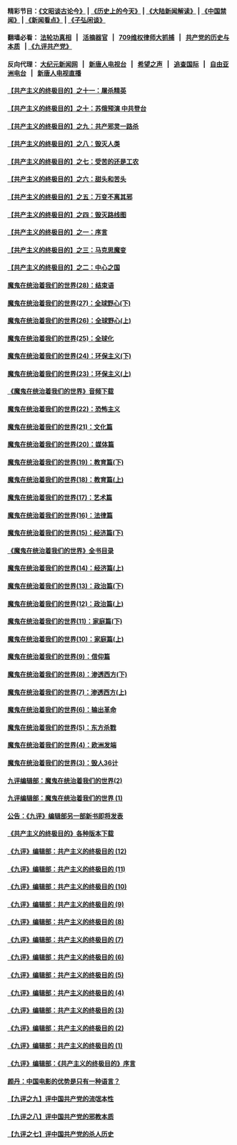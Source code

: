 #### 精彩节目：[《文昭谈古论今》](http://134.209.198.168/wenzhao) | [《历史上的今天》](http://134.209.198.168/today-in-history) | [《大陆新闻解读》](http://134.209.198.168/ntdtv-comedy) | [《中国禁闻》](http://134.209.198.168/ntdtv-news) | [《新闻看点》](http://134.209.198.168/news-insight) | [《子弘闲谈》](http://134.209.198.168/zihongxiantan/) 

  #### 翻墙必看： [法轮功真相](http://134.209.198.168:10000/videos/truth.html) &nbsp;&nbsp;|&nbsp;&nbsp; [活摘器官](http://134.209.198.168:10000/videos/res/Organs/) &nbsp;&nbsp;|&nbsp;&nbsp; [709维权律师大抓捕](http://134.209.198.168:10000/videos/709/) &nbsp;&nbsp;|&nbsp;&nbsp; [共产党的历史与本质](http://134.209.198.168:10000/videos/jiuping/) &nbsp;&nbsp;| [《九评共产党》](http://134.209.198.168:10000/videos/jiuping/) 

#### 反向代理： [大纪元新闻网](http://134.209.198.168:10080/) &nbsp;&nbsp;|&nbsp;&nbsp; [新唐人电视台](http://134.209.198.168:8000/) &nbsp;&nbsp;|&nbsp;&nbsp; [希望之声](http://134.209.198.168:8200/) &nbsp;&nbsp;|&nbsp;&nbsp; [追查国际](http://134.209.198.168:10010/) &nbsp;&nbsp;|&nbsp;&nbsp; [自由亚洲电台](http://134.209.198.168:9800/) &nbsp;&nbsp;|&nbsp;&nbsp; [新唐人电视直播](http://134.209.198.168/) 

#### [【共产主义的终极目的】之十一：屠杀精英](../pages/nsc422/n11118442.md?t=03222136) 

#### [【共产主义的终极目的】之十：苏俄预演 中共登台](../pages/nsc422/n11118424.md?t=03222136) 

#### [【共产主义的终极目的】之九：共产邪灵一路杀](../pages/nsc422/n11114139.md?t=03222136) 

#### [【共产主义的终极目的】之八：毁灭人类](../pages/nsc422/n11108503.md?t=03222136) 

#### [【共产主义的终极目的】之七：受苦的还是工农](../pages/nsc422/n11101809.md?t=03222136) 

#### [【共产主义的终极目的】之六：甜头和苦头](../pages/nsc422/n11096971.md?t=03222136) 

#### [【共产主义的终极目的】之五：万变不离其邪](../pages/nsc422/n11091285.md?t=03222136) 

#### [【共产主义的终极目的】之四：毁灭路线图](../pages/nsc422/n11086284.md?t=03222136) 

#### [【共产主义的终极目的】之一：序言](../pages/nsc422/n11086077.md?t=03222136) 

#### [【共产主义的终极目的】之三：马克思魔变](../pages/nsc422/n11061941.md?t=03222136) 

#### [【共产主义的终极目的】之二：中心之国](../pages/nsc422/n11047728.md?t=03222136) 

#### [魔鬼在统治着我们的世界(28)：结束语](../pages/nsc422/n10936246.md?t=03222136) 

#### [魔鬼在统治着我们的世界(27)：全球野心(下)](../pages/nsc422/n10928319.md?t=03222136) 

#### [魔鬼在统治着我们的世界(26)：全球野心(上)](../pages/nsc422/n10900318.md?t=03222136) 

#### [魔鬼在统治着我们的世界(25)：全球化](../pages/nsc422/n10788205.md?t=03222136) 

#### [魔鬼在统治着我们的世界(24)：环保主义(下)](../pages/nsc422/n10695307.md?t=03222136) 

#### [魔鬼在统治着我们的世界(23)：环保主义(上)](../pages/nsc422/n10688613.md?t=03222136) 

#### [《魔鬼在统治着我们的世界》音频下载](../pages/nsc422/n10635553.md?t=03222136) 

#### [魔鬼在统治着我们的世界(22)：恐怖主义](../pages/nsc422/n10614727.md?t=03222136) 

#### [魔鬼在统治着我们的世界(21)：文化篇](../pages/nsc422/n10597706.md?t=03222136) 

#### [魔鬼在统治着我们的世界(20)：媒体篇](../pages/nsc422/n10586579.md?t=03222136) 

#### [魔鬼在统治着我们的世界(19)：教育篇(下)](../pages/nsc422/n10564808.md?t=03222136) 

#### [魔鬼在统治着我们的世界(18)：教育篇(上)](../pages/nsc422/n10526970.md?t=03222136) 

#### [魔鬼在统治着我们的世界(17)：艺术篇](../pages/nsc422/n10499093.md?t=03222136) 

#### [魔鬼在统治着我们的世界(16)：法律篇](../pages/nsc422/n10485969.md?t=03222136) 

#### [魔鬼在统治着我们的世界(15)：经济篇(下)](../pages/nsc422/n10469975.md?t=03222136) 

#### [《魔鬼在统治着我们的世界》全书目录](../pages/nsc422/n10464261.md?t=03222136) 

#### [魔鬼在统治着我们的世界(14)：经济篇(上)](../pages/nsc422/n10457370.md?t=03222136) 

#### [魔鬼在统治着我们的世界(13)：政治篇(下)](../pages/nsc422/n10448270.md?t=03222136) 

#### [魔鬼在统治着我们的世界(12)：政治篇(上)](../pages/nsc422/n10444576.md?t=03222136) 

#### [魔鬼在统治着我们的世界(11)：家庭篇(下)](../pages/nsc422/n10440961.md?t=03222136) 

#### [魔鬼在统治着我们的世界(10)：家庭篇(上)](../pages/nsc422/n10435448.md?t=03222136) 

#### [魔鬼在统治着我们的世界(9)：信仰篇](../pages/nsc422/n10432159.md?t=03222136) 

#### [魔鬼在统治着我们的世界(8)：渗透西方(下)](../pages/nsc422/n10429603.md?t=03222136) 

#### [魔鬼在统治着我们的世界(7)：渗透西方(上)](../pages/nsc422/n10426013.md?t=03222136) 

#### [魔鬼在统治着我们的世界(6)：输出革命](../pages/nsc422/n10421536.md?t=03222136) 

#### [魔鬼在统治着我们的世界(5)：东方杀戮](../pages/nsc422/n10417707.md?t=03222136) 

#### [魔鬼在统治着我们的世界(4)：欧洲发端](../pages/nsc422/n10414890.md?t=03222136) 

#### [魔鬼在统治着我们的世界(3)：毁人36计](../pages/nsc422/n10411583.md?t=03222136) 

#### [九评编辑部：魔鬼在统治着我们的世界(2)](../pages/nsc422/n10410036.md?t=03222136) 

#### [九评编辑部：魔鬼在统治着我们的世界 (1)](../pages/nsc422/n10406825.md?t=03222136) 

#### [公告：《九评》编辑部另一部新书即将发表](../pages/nsc422/n10405104.md?t=03222136) 

#### [《共产主义的终极目的》各种版本下载](../pages/nsc422/n10022138.md?t=03222136) 

#### [《九评》编辑部：共产主义的终极目的 (12)](../pages/nsc422/n9933272.md?t=03222136) 

#### [《九评》编辑部：共产主义的终极目的 (11)](../pages/nsc422/n9924973.md?t=03222136) 

#### [《九评》编辑部：共产主义的终极目的 (10)](../pages/nsc422/n9920883.md?t=03222136) 

#### [《九评》编辑部：共产主义的终极目的 (9)](../pages/nsc422/n9916363.md?t=03222136) 

#### [《九评》编辑部：共产主义的终极目的 (8)](../pages/nsc422/n9912488.md?t=03222136) 

#### [《九评》编辑部：共产主义的终极目的 (7)](../pages/nsc422/n9901176.md?t=03222136) 

#### [《九评》编辑部：共产主义的终极目的 (6)](../pages/nsc422/n9899359.md?t=03222136) 

#### [《九评》编辑部：共产主义的终极目的 (5)](../pages/nsc422/n9893174.md?t=03222136) 

#### [《九评》编辑部：共产主义的终极目的 (4)](../pages/nsc422/n9891246.md?t=03222136) 

#### [《九评》编辑部：共产主义的终极目的 (3)](../pages/nsc422/n9879879.md?t=03222136) 

#### [《九评》编辑部：共产主义的终极目的 (2)](../pages/nsc422/n9876205.md?t=03222136) 

#### [《九评》编辑部：共产主义的终极目的 (1)](../pages/nsc422/n9865857.md?t=03222136) 

#### [《九评》编辑部：《共产主义的终极目的》序言](../pages/nsc422/n9862666.md?t=03222136) 

#### [颜丹：中国电影的优势是只有一种语言？](../pages/nsc422/n9583062.md?t=03222136) 

#### [【九评之九】评中国共产党的流氓本性](../pages/nsc422/n737542.md?t=03222136) 

#### [【九评之八】评中国共产党的邪教本质](../pages/nsc422/n735942.md?t=03222136) 

#### [【九评之七】评中国共产党的杀人历史](../pages/nsc422/n733806.md?t=03222136) 

